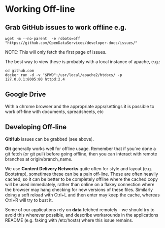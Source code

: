 # Working Off-line

## Grab GitHub issues to work offline e.g.

```
wget -m --no-parent  -e robots=off "https://github.com/OpenDataServices/developer-docs/issues/"
```

NOTE: This will only fetch the first page of issues.

The best way to view these is probably with a local instance of apache, e.g.:
```
cd github.com
docker run -d -v "$PWD":/usr/local/apache2/htdocs/ -p 127.0.0.1:8005:80 httpd:2.4
```

## Google Drive

With a chrome browser and the appropriate apps/settings it is possible 
to work off-line with documents, spreadsheets, etc

## Developing Off-line

**GitHub** issues can be grabbed (see above).

**Git** generally works well for offline usage. Remember that if you've done a git fetch (or git pull) before going offline, then you can interact with remote branches at origin/branch_name.

We use **Content Delivery Networks** quite often for style and layout (e.g.
Bootstrap), sometimes these can be a pain off-line. These are often heavily cached, so it can be better to be completely offline where the cached copy will be used immediately, rather than online on a flakey connection where the browser may hang checking for new versions of these files. Similarly doing a soft reload with Ctrl+L and then enter may keep the cache, whereas Ctrl+R will try to bust it.

Some of our applications rely on **data** fetched remotely - we should try to avoid this wherever possible, and describe workarounds in the applications README (e.g. faking with /etc/hosts) where this issue remains.
